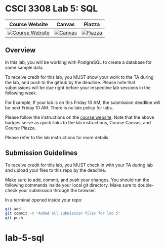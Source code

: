 # CSCI 3308 Lab 5: SQL

|                                                      Course Website                                                      |                                                         Canvas                                                         |                                               Piazza                                                |
| :----------------------------------------------------------------------------------------------------------------------: | :--------------------------------------------------------------------------------------------------------------------: | :-------------------------------------------------------------------------------------------------: |
| [![Course Website](https://img.shields.io/badge/Labs-Lab5-0A4D99)](https://cuboulder-csci3308.pages.dev/docs/labs/lab5/) | [![Canvas](https://img.shields.io/badge/Canvas-CSCI3308-CFB87C)](https://canvas.colorado.edu/courses/110498) | [![Piazza](https://img.shields.io/badge/-Piazza-3e7aab)](https://piazza.com/class/m0agkuig4k6v4) |

## Overview

In this lab, you will be working with PostgreSQL to create a database for some
sample data.

To receive credit for this lab, you MUST show your work to the TA during the
lab, and push to the github by the deadline. Please note that submissions will
be due right before your respective lab sessions in the following week.

For Example, If your lab is on this Friday 10 AM, the submission deadline will
be next Friday 10 AM. There is no late policy for labs.

Please follow the instructions on the
[course website](https://cuboulder-csci3308.pages.dev/docs/labs/lab5). Note that
the above badges serve as quick links to the lab instructions, Course Canvas,
and Course Piazza.

Please refer to the lab instructions for more details.

## Submission Guidelines

To receive credit for this lab, you MUST check in with your TA during lab and
upload your files to this repo by the deadline.

Make sure to add, commit, and push your changes. You should run the following
commands inside your local git directory. Make sure to double-check your
submission through the browser.

In a terminal opened inside your repo:

```bash
git add .
git commit -m "Added all submission files for lab 5"
git push
```
# lab-5-sql
